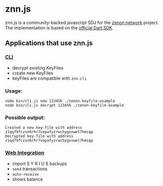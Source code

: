 # znn.js

znn.js is a community-backed javascript SDJ for the [zenon.network](https://zenon.network/) project. The implementation
is based on the [official Dart SDK](https://github.com/zenon-network/znn_sdk_dart).

## Applications that use znn.js

### [CLI](https://github.com/alien-valley/znn.js/blob/master/bin/cli.js)

- decrypt existing KeyFiles
- create new KeyFiles
- keyFiles are compatible with `znn-cli`

### Usage:

```
node bin/cli.js new 123456 ./zenon-keyfile-example
node bin/cli.js decrypt 123456 ./zenon-keyfile-example
```

### Possible output:

```
Created a new key-file with address z1qqf9fczsn6rhr7vepafyzrwchygxxwel7hmsqp
Decrypted key-file with address z1qqf9fczsn6rhr7vepafyzrwchygxxwel7hmsqp
```

### [Web Integration](https://github.com/alien-valley/znn.js/blob/master/examples/index.html)

- import S Y R I U S backups
- `send` transactions
- `auto-receive`
- shows balance
